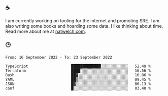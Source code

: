 ### ☕

I am currently working on tooling for the internet and promoting SRE. I am also writing some books and hoarding some data. I like thinking about time. Read more about me at [natwelch.com](https://natwelch.com).

### 🕒

<!--START_SECTION:waka-->

```text
From: 16 September 2022 - To: 23 September 2022

TypeScript                   █████████████░░░░░░░░░░░░   52.49 %
Terraform                    ████░░░░░░░░░░░░░░░░░░░░░   16.56 %
Bash                         ██▓░░░░░░░░░░░░░░░░░░░░░░   10.86 %
YAML                         ██▒░░░░░░░░░░░░░░░░░░░░░░   09.45 %
JSON                         █▓░░░░░░░░░░░░░░░░░░░░░░░   06.13 %
conf                         █░░░░░░░░░░░░░░░░░░░░░░░░   03.40 %
```

<!--END_SECTION:waka-->
